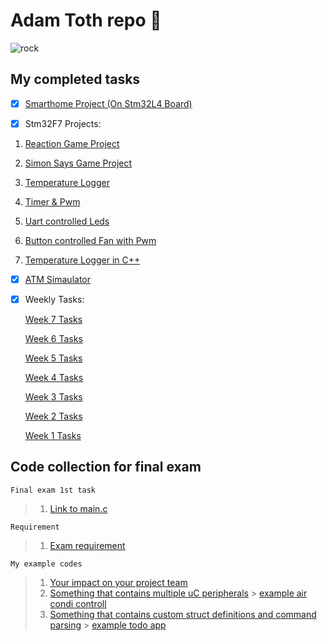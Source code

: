 # Adam Toth repo :metal: 
![rock](https://user-images.githubusercontent.com/31788996/35782522-60694cd4-09f9-11e8-844b-373eb019a91a.png)
## My completed tasks
- [x] [Smarthome Project (On Stm32L4 Board)](https://github.com/greenfox-academy/huli-smarthome-device-static-fuchsit)

- [x] Stm32F7 Projects:
 1. [Reaction Game Project](https://github.com/greenfox-academy/tothadam000/tree/master/tothadam000/greenfox/STM32Cube_FW_F7_V1.8.0/Projects/STM32746G-Discovery/GreenFox/reaction_game)

 2. [Simon Says Game Project](https://github.com/greenfox-academy/tothadam000/tree/master/tothadam000/greenfox/STM32Cube_FW_F7_V1.8.0/Projects/STM32746G-Discovery/GreenFox/simon_says)

 3. [Temperature Logger](https://github.com/greenfox-academy/tothadam000/tree/master/tothadam000/greenfox/STM32Cube_FW_F7_V1.8.0/Projects/STM32746G-Discovery/GreenFox/i2c)

 4. [Timer & Pwm](https://github.com/greenfox-academy/tothadam000/tree/master/tothadam000/greenfox/STM32Cube_FW_F7_V1.8.0/Projects/STM32746G-Discovery/GreenFox/timer_pwmt)

 5. [Uart controlled Leds](https://github.com/greenfox-academy/tothadam000/blob/master/tothadam000/greenfox/STM32Cube_FW_F7_V1.8.0/Projects/STM32746G-Discovery/GreenFox/MyuartLed2)

 6. [Button controlled Fan with Pwm](https://github.com/greenfox-academy/tothadam000/blob/master/tothadam000/greenfox/STM32Cube_FW_F7_V1.8.0/Projects/STM32746G-Discovery/GreenFox/interrupts/Src/main.c)

 7. [Temperature Logger in C++](https://github.com/greenfox-academy/tothadam000/tree/master/tothadam000/greenfox/week-07/day-04)

- [x] [ATM Simaulator](https://github.com/greenfox-academy/tothadam000/tree/master/tothadam000/greenfox/week-07/day-03/ATM_simulator)

- [x] Weekly Tasks:

     [Week 7 Tasks](https://github.com/greenfox-academy/tothadam000/tree/master/tothadam000/greenfox/week-07)

     [Week 6 Tasks](https://github.com/greenfox-academy/tothadam000/tree/master/tothadam000/greenfox/week-06)

     [Week 5 Tasks](https://github.com/greenfox-academy/tothadam000/tree/master/tothadam000/greenfox/week-05)

     [Week 4 Tasks](https://github.com/greenfox-academy/tothadam000/tree/master/tothadam000/greenfox/week-04)

     [Week 3 Tasks](https://github.com/greenfox-academy/tothadam000/tree/master/tothadam000/greenfox/week-03)

     [Week 2 Tasks](https://github.com/greenfox-academy/tothadam000/tree/master/tothadam000/greenfox/week-02)

     [Week 1 Tasks](https://github.com/greenfox-academy/tothadam000/tree/master/tothadam000/greenfox/week-01)

## Code collection for final exam

```
Final exam 1st task
```
>1. [Link to main.c](https://github.com/greenfox-academy/tothadam000/blob/master/tothadam000/greenfox/FinalExam/FinalExam/main.c)
```
Requirement
```
>1. [Exam requirement](https://github.com/greenfox-academy/definitions/blob/master/requirement/final-hardware.md)

```
My example codes
```
>1. [Your impact on your project team](https://github.com/greenfox-academy/huli-smarthome-device-static-fuchsit)
>2. [Something that contains multiple uC peripherals](https://github.com/greenfox-academy/tothadam000/blob/75df213d986c87ef33a2cbef158a58632aaf97b8/tothadam000/greenfox/STM32Cube_FW_F7_V1.8.0/Projects/STM32746G-Discovery/GreenFox/reaction_game/Src/main.c)
        > [example air condi controll](https://github.com/greenfox-academy/huli-smarthome-device-static-fuchsit/tree/dev-marsaltamas/common/fan_control)
>3. [Something that contains custom struct definitions and command parsing](https://github.com/greenfox-academy/huli-smarthome-device-static-fuchsit/blob/development/common/rgb_led_color/Src/rgb_led_color.c)
       > [example todo app](https://github.com/greenfox-academy/tothadam000/blob/master/tothadam000/greenfox/week-04/day04/TODO_app/main.c)
